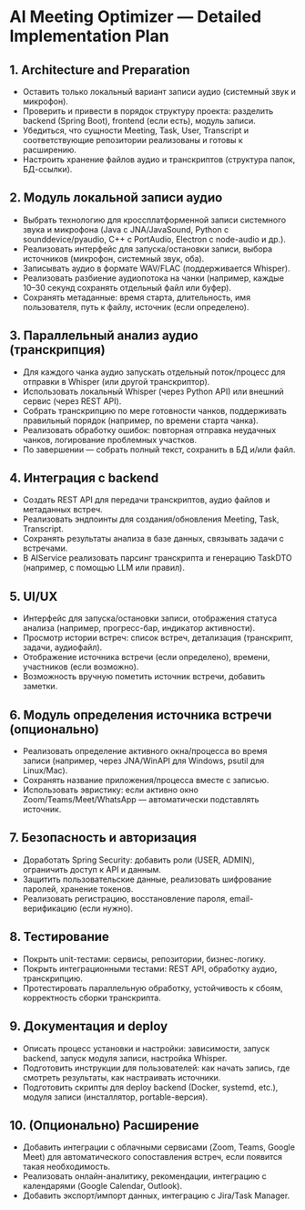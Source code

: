 # AI Meeting Optimizer — Detailed Implementation Plan

## 1. Architecture and Preparation

- Оставить только локальный вариант записи аудио (системный звук и микрофон).
- Проверить и привести в порядок структуру проекта: разделить backend (Spring Boot), frontend (если есть), модуль записи.
- Убедиться, что сущности Meeting, Task, User, Transcript и соответствующие репозитории реализованы и готовы к расширению.
- Настроить хранение файлов аудио и транскриптов (структура папок, БД-ссылки).

## 2. Модуль локальной записи аудио

- Выбрать технологию для кроссплатформенной записи системного звука и микрофона (Java с JNA/JavaSound, Python с sounddevice/pyaudio, C++ с PortAudio, Electron с node-audio и др.).
- Реализовать интерфейс для запуска/остановки записи, выбора источников (микрофон, системный звук, оба).
- Записывать аудио в формате WAV/FLAC (поддерживается Whisper).
- Реализовать разбиение аудиопотока на чанки (например, каждые 10–30 секунд сохранять отдельный файл или буфер).
- Сохранять метаданные: время старта, длительность, имя пользователя, путь к файлу, источник (если определено).

## 3. Параллельный анализ аудио (транскрипция)

- Для каждого чанка аудио запускать отдельный поток/процесс для отправки в Whisper (или другой транскриптор).
- Использовать локальный Whisper (через Python API) или внешний сервис (через REST API).
- Собрать транскрипцию по мере готовности чанков, поддерживать правильный порядок (например, по времени старта чанка).
- Реализовать обработку ошибок: повторная отправка неудачных чанков, логирование проблемных участков.
- По завершении — собрать полный текст, сохранить в БД и/или файл.

## 4. Интеграция с backend

- Создать REST API для передачи транскриптов, аудио файлов и метаданных встреч.
- Реализовать эндпоинты для создания/обновления Meeting, Task, Transcript.
- Сохранять результаты анализа в базе данных, связывать задачи с встречами.
- В AIService реализовать парсинг транскрипта и генерацию TaskDTO (например, с помощью LLM или правил).

## 5. UI/UX

- Интерфейс для запуска/остановки записи, отображения статуса анализа (например, прогресс-бар, индикатор активности).
- Просмотр истории встреч: список встреч, детализация (транскрипт, задачи, аудиофайл).
- Отображение источника встречи (если определено), времени, участников (если возможно).
- Возможность вручную пометить источник встречи, добавить заметки.

## 6. Модуль определения источника встречи (опционально)

- Реализовать определение активного окна/процесса во время записи (например, через JNA/WinAPI для Windows, psutil для Linux/Mac).
- Сохранять название приложения/процесса вместе с записью.
- Использовать эвристику: если активно окно Zoom/Teams/Meet/WhatsApp — автоматически подставлять источник.

## 7. Безопасность и авторизация

- Доработать Spring Security: добавить роли (USER, ADMIN), ограничить доступ к API и данным.
- Защитить пользовательские данные, реализовать шифрование паролей, хранение токенов.
- Реализовать регистрацию, восстановление пароля, email-верификацию (если нужно).

## 8. Тестирование

- Покрыть unit-тестами: сервисы, репозитории, бизнес-логику.
- Покрыть интеграционными тестами: REST API, обработку аудио, транскрипцию.
- Протестировать параллельную обработку, устойчивость к сбоям, корректность сборки транскрипта.

## 9. Документация и deploy

- Описать процесс установки и настройки: зависимости, запуск backend, запуск модуля записи, настройка Whisper.
- Подготовить инструкции для пользователей: как начать запись, где смотреть результаты, как настраивать источники.
- Подготовить скрипты для deploy backend (Docker, systemd, etc.), модуля записи (инсталлятор, portable-версия).

## 10. (Опционально) Расширение

- Добавить интеграции с облачными сервисами (Zoom, Teams, Google Meet) для автоматического сопоставления встреч, если появится такая необходимость.
- Реализовать онлайн-аналитику, рекомендации, интеграцию с календарями (Google Calendar, Outlook).
- Добавить экспорт/импорт данных, интеграцию с Jira/Task Manager.
